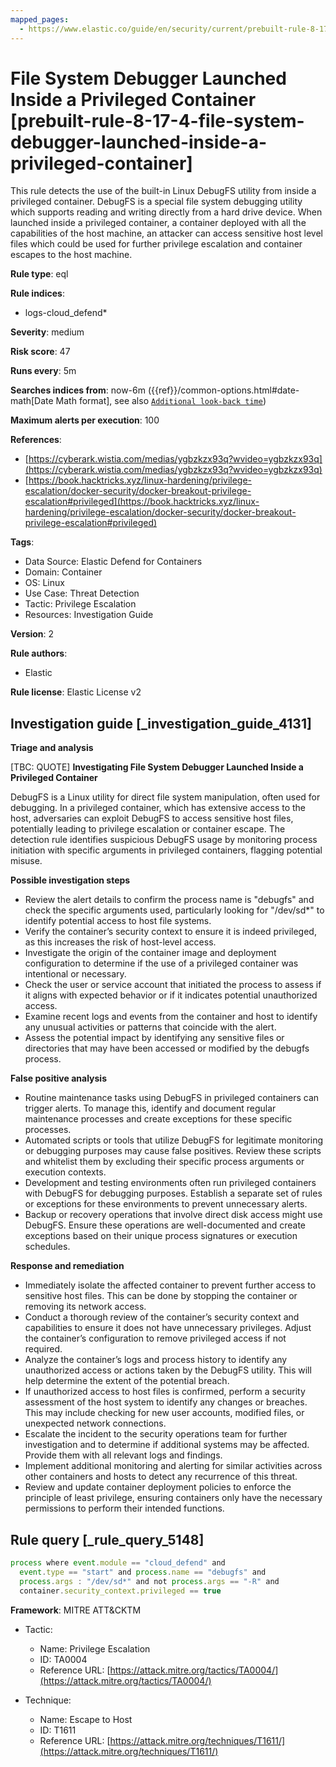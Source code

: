 ```yaml
---
mapped_pages:
  - https://www.elastic.co/guide/en/security/current/prebuilt-rule-8-17-4-file-system-debugger-launched-inside-a-privileged-container.html
---
```


# File System Debugger Launched Inside a Privileged Container [prebuilt-rule-8-17-4-file-system-debugger-launched-inside-a-privileged-container]

This rule detects the use of the built-in Linux DebugFS utility from inside a privileged container. DebugFS is a special file system debugging utility which supports reading and writing directly from a hard drive device. When launched inside a privileged container, a container deployed with all the capabilities of the host machine, an attacker can access sensitive host level files which could be used for further privilege escalation and container escapes to the host machine.

**Rule type**: eql

**Rule indices**:

* logs-cloud_defend*

**Severity**: medium

**Risk score**: 47

**Runs every**: 5m

**Searches indices from**: now-6m ({{ref}}/common-options.html#date-math[Date Math format], see also [`Additional look-back time`](docs-content://solutions/security/detect-and-alert/create-detection-rule.md#rule-schedule))

**Maximum alerts per execution**: 100

**References**:

* [https://cyberark.wistia.com/medias/ygbzkzx93q?wvideo=ygbzkzx93q](https://cyberark.wistia.com/medias/ygbzkzx93q?wvideo=ygbzkzx93q)
* [https://book.hacktricks.xyz/linux-hardening/privilege-escalation/docker-security/docker-breakout-privilege-escalation#privileged](https://book.hacktricks.xyz/linux-hardening/privilege-escalation/docker-security/docker-breakout-privilege-escalation#privileged)

**Tags**:

* Data Source: Elastic Defend for Containers
* Domain: Container
* OS: Linux
* Use Case: Threat Detection
* Tactic: Privilege Escalation
* Resources: Investigation Guide

**Version**: 2

**Rule authors**:

* Elastic

**Rule license**: Elastic License v2

## Investigation guide [_investigation_guide_4131]

**Triage and analysis**

[TBC: QUOTE]
**Investigating File System Debugger Launched Inside a Privileged Container**

DebugFS is a Linux utility for direct file system manipulation, often used for debugging. In a privileged container, which has extensive access to the host, adversaries can exploit DebugFS to access sensitive host files, potentially leading to privilege escalation or container escape. The detection rule identifies suspicious DebugFS usage by monitoring process initiation with specific arguments in privileged containers, flagging potential misuse.

**Possible investigation steps**

* Review the alert details to confirm the process name is "debugfs" and check the specific arguments used, particularly looking for "/dev/sd*" to identify potential access to host file systems.
* Verify the container’s security context to ensure it is indeed privileged, as this increases the risk of host-level access.
* Investigate the origin of the container image and deployment configuration to determine if the use of a privileged container was intentional or necessary.
* Check the user or service account that initiated the process to assess if it aligns with expected behavior or if it indicates potential unauthorized access.
* Examine recent logs and events from the container and host to identify any unusual activities or patterns that coincide with the alert.
* Assess the potential impact by identifying any sensitive files or directories that may have been accessed or modified by the debugfs process.

**False positive analysis**

* Routine maintenance tasks using DebugFS in privileged containers can trigger alerts. To manage this, identify and document regular maintenance processes and create exceptions for these specific processes.
* Automated scripts or tools that utilize DebugFS for legitimate monitoring or debugging purposes may cause false positives. Review these scripts and whitelist them by excluding their specific process arguments or execution contexts.
* Development and testing environments often run privileged containers with DebugFS for debugging purposes. Establish a separate set of rules or exceptions for these environments to prevent unnecessary alerts.
* Backup or recovery operations that involve direct disk access might use DebugFS. Ensure these operations are well-documented and create exceptions based on their unique process signatures or execution schedules.

**Response and remediation**

* Immediately isolate the affected container to prevent further access to sensitive host files. This can be done by stopping the container or removing its network access.
* Conduct a thorough review of the container’s security context and capabilities to ensure it does not have unnecessary privileges. Adjust the container’s configuration to remove privileged access if not required.
* Analyze the container’s logs and process history to identify any unauthorized access or actions taken by the DebugFS utility. This will help determine the extent of the potential breach.
* If unauthorized access to host files is confirmed, perform a security assessment of the host system to identify any changes or breaches. This may include checking for new user accounts, modified files, or unexpected network connections.
* Escalate the incident to the security operations team for further investigation and to determine if additional systems may be affected. Provide them with all relevant logs and findings.
* Implement additional monitoring and alerting for similar activities across other containers and hosts to detect any recurrence of this threat.
* Review and update container deployment policies to enforce the principle of least privilege, ensuring containers only have the necessary permissions to perform their intended functions.


## Rule query [_rule_query_5148]

```js
process where event.module == "cloud_defend" and
  event.type == "start" and process.name == "debugfs" and
  process.args : "/dev/sd*" and not process.args == "-R" and
  container.security_context.privileged == true
```

**Framework**: MITRE ATT&CKTM

* Tactic:

    * Name: Privilege Escalation
    * ID: TA0004
    * Reference URL: [https://attack.mitre.org/tactics/TA0004/](https://attack.mitre.org/tactics/TA0004/)

* Technique:

    * Name: Escape to Host
    * ID: T1611
    * Reference URL: [https://attack.mitre.org/techniques/T1611/](https://attack.mitre.org/techniques/T1611/)




